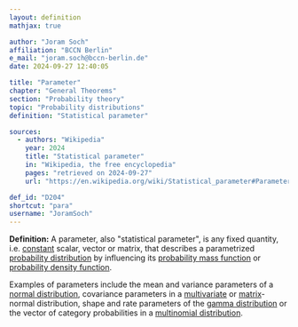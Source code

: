 ```yaml
---
layout: definition
mathjax: true

author: "Joram Soch"
affiliation: "BCCN Berlin"
e_mail: "joram.soch@bccn-berlin.de"
date: 2024-09-27 12:40:05

title: "Parameter"
chapter: "General Theorems"
section: "Probability theory"
topic: "Probability distributions"
definition: "Statistical parameter"

sources:
  - authors: "Wikipedia"
    year: 2024
    title: "Statistical parameter"
    in: "Wikipedia, the free encyclopedia"
    pages: "retrieved on 2024-09-27"
    url: "https://en.wikipedia.org/wiki/Statistical_parameter#Parameterised_distributions"

def_id: "D204"
shortcut: "para"
username: "JoramSoch"
---
```



**Definition:** A parameter, also "statistical parameter", is any fixed quantity, i.e. [constant](/D/const) scalar, vector or matrix, that describes a parametrized [probability distribution](/D/dist) by influencing its [probability mass function](/D/pmf) or [probability density function](/D/pdf).

Examples of parameters include the mean and variance parameters of a [normal distribution](/D/norm), covariance parameters in a [multivariate](/D/mvn) or [matrix](/D/matn)-normal distribution, shape and rate parameters of the [gamma distribution](/D/gam) or the vector of category probabilities in a [multinomial distribution](/D/mult).